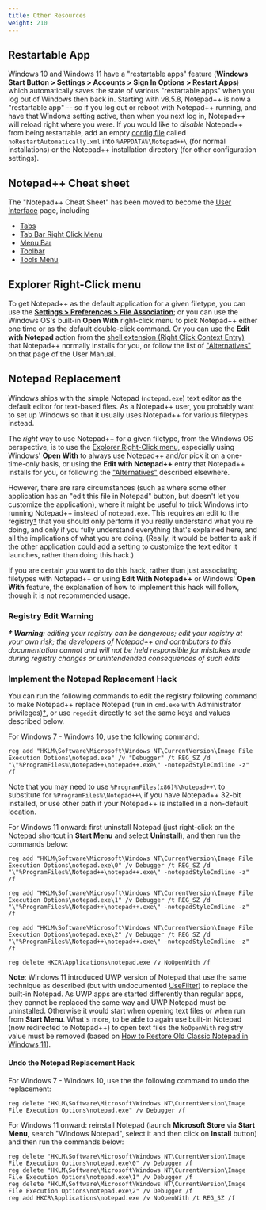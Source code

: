 ```yaml
---
title: Other Resources
weight: 210
---
```


## Restartable App

Windows 10 and Windows 11 have a "restartable apps" feature (**Windows Start Button > Settings > Accounts > Sign In Options > Restart Apps**) which automatically saves the state of various "restartable apps" when you log out of Windows then back in.  Starting with v8.5.8, Notepad++ is now a "restartable app" -- so if you log out or reboot with Notepad++ running, and have that Windows setting active, then when you next log in, Notepad++ will reload right where you were.  If you would like to _disable_ Notepad++ from being restartable, add an empty [config file](../config-files/#other-configuration-files) called `noRestartAutomatically.xml` into `%APPDATA%\Notepad++\` (for normal installations) or the Notepad++ installation directory (for other configuration settings).

## Notepad++ Cheat sheet

The "Notepad++ Cheat Sheet" has been moved to become the [User Interface](../user-interface) page, including

- <a href="../user-interface/#tabs" id="tabs">Tabs</a>
- <a href="../user-interface/#tab-bar-right-click-menu" id="tab-bar-right-click-menu">Tab Bar Right Click Menu</a>
- <a href="../user-interface/#menu-bar" id="menu-bar">Menu Bar</a>
- <a href="../user-interface/#toolbar" id="toolbar">Toolbar</a>
- <a href="../user-interface/#tools-menu" id="tools-menu">Tools Menu</a>

## Explorer Right-Click menu
<a name="missing-edit-with-notepad-action"></a>
<a name="windows-11-right-click-workarounds"></a>

To get Notepad++ as the default application for a given filetype, you can use the [**Settings > Preferences > File Association**](../preferences/#file-association); or you can use the Windows OS's built-in **Open With** right-click menu to pick Notepad++ either one time or as the default double-click command.  Or you can use the **Edit with Notepad** action from the [shell extension (Right Click Context Entry)](../shell-extension/) that Notepad++ normally installs for you, or follow the list of ["Alternatives"](../shell-extension/#alternatives) on that page of the User Manual.

## Notepad Replacement

Windows ships with the simple Notepad (`notepad.exe`) text editor as the default editor for text-based files. As a Notepad++ user, you probably want to set up Windows so that it usually uses Notepad++ for various filetypes instead. 

The _right_ way to use Notepad++ for a given filetype, from the Windows OS perspective, is to use the [Explorer Right-Click menu](#explorer-right-click-menu), especially using Windows' **Open With** to always use Notepad++ and/or pick it on a one-time-only basis, or using the **Edit with Notepad++** entry that Notepad++ installs for you, or following the ["Alternatives"](../shell-extension/#alternatives) described elsewhere.

However, there are rare circumstances (such as where some other application has an "edit this file in Notepad" button, but doesn't let you customize the application), where it might be useful to trick Windows into running Notepad++ instead of `notepad.exe`.  This requires an edit to the registry[†](#registry-edit-warning) that you should only perform if you really understand what you're doing, and only if you fully understand everything that's explained here, and all the implications of what you are doing. (Really, it would be better to ask if the other application could add a setting to customize the text editor it launches, rather than doing this hack.)

If you are certain you want to do this hack, rather than just associating filetypes with Notepad++ or using **Edit With Notepad++** or Windows' **Open With** feature, the explanation of how to implement this hack will follow, though it is not recommended usage.

### Registry Edit Warning

_**† Warning**: editing your registry can be dangerous; edit your registry at your own risk; the developers of Notepad++ and contributors to this documentation cannot and will not be held responsible for mistakes made during registry changes or unintendended consequences of such edits_

### Implement the Notepad Replacement Hack

You can run the following commands to edit the registry following command to make Notepad++ replace Notepad (run in `cmd.exe` with Administrator privileges)[†](#registry-edit-warning), or use `regedit` directly to set the same keys and values described below.

For Windows 7 - Windows 10, use the following command:

```batch
reg add "HKLM\Software\Microsoft\Windows NT\CurrentVersion\Image File Execution Options\notepad.exe" /v "Debugger" /t REG_SZ /d "\"%ProgramFiles%\Notepad++\notepad++.exe\" -notepadStyleCmdline -z" /f
```

Note that you may need to use `%ProgramFiles(x86)%\Notepad++\` to substitute for `%ProgramFiles%\Notepad++\` if you have Notepad++ 32-bit installed, or use other path if your Notepad++ is installed in a non-default location.

For Windows 11 onward: first uninstall Notepad (just right-click on the Notepad shortcut in **Start Menu** and select **Uninstall**), and then run the commands below:

```batch
reg add "HKLM\Software\Microsoft\Windows NT\CurrentVersion\Image File Execution Options\notepad.exe\0" /v Debugger /t REG_SZ /d "\"%ProgramFiles%\Notepad++\notepad++.exe\" -notepadStyleCmdline -z" /f

reg add "HKLM\Software\Microsoft\Windows NT\CurrentVersion\Image File Execution Options\notepad.exe\1" /v Debugger /t REG_SZ /d "\"%ProgramFiles%\Notepad++\notepad++.exe\" -notepadStyleCmdline -z" /f

reg add "HKLM\Software\Microsoft\Windows NT\CurrentVersion\Image File Execution Options\notepad.exe\2" /v Debugger /t REG_SZ /d "\"%ProgramFiles%\Notepad++\notepad++.exe\" -notepadStyleCmdline -z" /f

reg delete HKCR\Applications\notepad.exe /v NoOpenWith /f
```

**Note**: Windows 11 introduced UWP version of Notepad that use the same technique as described (but with undocumented [UseFilter](https://www.geoffchappell.com/studies/windows/win32/ntdll/api/rtl/rtlexec/openimagefileoptionskey.htm)) to replace the built-in Notepad. As UWP apps are started differently than regular apps, they cannot be replaced the same way and UWP Notepad must be uninstalled. Otherwise it would start when opening text files or when run from **Start Menu**. What\`s more, to be able to again use built-in Notepad (now redirected to Notepad++) to open text files the `NoOpenWith` registry value must be removed (based on [How to Restore Old Classic Notepad in Windows 11](https://www.winhelponline.com/blog/restore-old-classic-notepad-windows/)).

#### Undo the Notepad Replacement Hack

For Windows 7 - Windows 10, use the the following command to undo the replacement:

```batch
reg delete "HKLM\Software\Microsoft\Windows NT\CurrentVersion\Image File Execution Options\notepad.exe" /v Debugger /f
```

For Windows 11 onward: reinstall Notepad (launch **Microsoft Store** via **Start Menu**, search "Windows Notepad", select it and then click on **Install** button) and then run the commands below:

```batch
reg delete "HKLM\Software\Microsoft\Windows NT\CurrentVersion\Image File Execution Options\notepad.exe\0" /v Debugger /f
reg delete "HKLM\Software\Microsoft\Windows NT\CurrentVersion\Image File Execution Options\notepad.exe\1" /v Debugger /f
reg delete "HKLM\Software\Microsoft\Windows NT\CurrentVersion\Image File Execution Options\notepad.exe\2" /v Debugger /f
reg add HKCR\Applications\notepad.exe /v NoOpenWith /t REG_SZ /f
```
